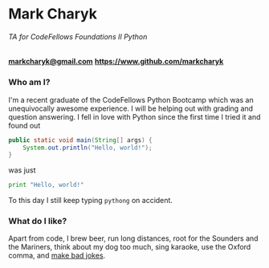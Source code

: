 Mark Charyk
======
###### TA for CodeFellows Foundations II Python
__[markcharyk@gmail.com](mailto:markcharyk@gmail.com)__
**https://www.github.com/markcharyk**

### Who am I?
I'm a recent graduate of the CodeFellows Python Bootcamp which was an unequivocally awesome experience. I will be helping out with grading and question answering. I fell in love with Python since the first time I tried it and found out
```java
public static void main(String[] args) {
    System.out.println("Hello, world!");
}
```
was just
```python
print "Hello, world!"
```

To this day I still keep typing `pythong` on accident.

### What do I like?
Apart from code, I brew beer, run long distances, root for the Sounders and the Mariners, think about my dog too much, sing karaoke, use the Oxford comma, and [make bad jokes](https://www.twitter.com/markcharyk "My Twitter").